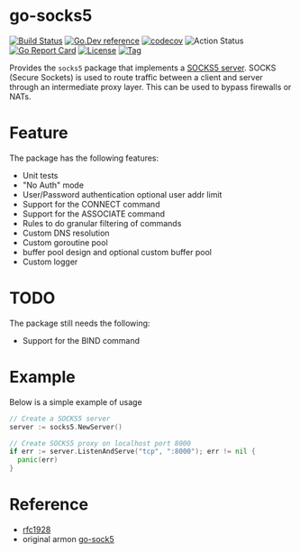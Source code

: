 go-socks5 
=========

[![Build Status](https://travis-ci.org/thinkgos/go-socks5.svg?branch=master)](https://travis-ci.org/thinkgos/go-socks5)
[![Go.Dev reference](https://img.shields.io/badge/go.dev-reference-blue?logo=go&logoColor=white)](https://pkg.go.dev/github.com/thinkgos/go-socks5?tab=doc)
[![codecov](https://codecov.io/gh/thinkgos/go-socks5/branch/master/graph/badge.svg)](https://codecov.io/gh/thinkgos/go-socks5)
![Action Status](https://github.com/thinkgos/go-socks5/workflows/Go/badge.svg)
[![Go Report Card](https://goreportcard.com/badge/github.com/thinkgos/go-socks5)](https://goreportcard.com/report/github.com/thinkgos/go-socks5)
[![License](https://img.shields.io/github/license/thinkgos/go-socks5)](https://github.com/thinkgos/go-socks5/raw/master/LICENSE)
[![Tag](https://img.shields.io/github/v/tag/thinkgos/go-socks5)](https://github.com/thinkgos/go-socks5/tags)

Provides the `socks5` package that implements a [SOCKS5 server](http://en.wikipedia.org/wiki/SOCKS).
SOCKS (Secure Sockets) is used to route traffic between a client and server through
an intermediate proxy layer. This can be used to bypass firewalls or NATs.

Feature
=======

The package has the following features:
* Unit tests
* "No Auth" mode
* User/Password authentication optional user addr limit
* Support for the CONNECT command
* Support for the ASSOCIATE command
* Rules to do granular filtering of commands
* Custom DNS resolution
* Custom goroutine pool
* buffer pool design and optional custom buffer pool
* Custom logger

TODO
====

The package still needs the following:
* Support for the BIND command

Example
=======

Below is a simple example of usage

```go
// Create a SOCKS5 server
server := socks5.NewServer()

// Create SOCKS5 proxy on localhost port 8000
if err := server.ListenAndServe("tcp", ":8000"); err != nil {
  panic(err)
}
```

# Reference
- [rfc1928](https://www.ietf.org/rfc/rfc1928.txt) 
- original armon [go-sock5](https://github.com/armon/go-socks5)  